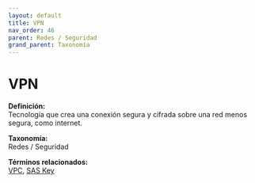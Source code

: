 ```yaml
---
layout: default
title: VPN
nav_order: 46
parent: Redes / Seguridad
grand_parent: Taxonomía
---
```


# VPN

**Definición:**  
Tecnología que crea una conexión segura y cifrada sobre una red menos segura, como internet.

**Taxonomía:**  
Redes / Seguridad

**Términos relacionados:**  
[VPC](https://maleniski.github.io/diccionario-angl-tec-mx/docs/taxonomia/vpc/vpc.html), [SAS Key](https://maleniski.github.io/diccionario-angl-tec-mx/docs/taxonomia/sas-key/sas-key.html)
